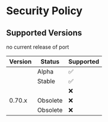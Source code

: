 # Security Policy

## Supported Versions
no current release of port

| Version    | Status   | Supported          |
| ---------- | -------- | ------------------ |
|   | Alpha    | :white_check_mark: |
|     | Stable   | :white_check_mark: |
|      |          | :x:                |
| 0.70.x     | Obsolete | :x:                |
|      | Obsolete | :x:                |
